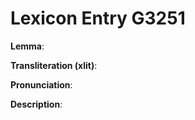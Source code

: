 # Lexicon Entry G3251

**Lemma**: 

**Transliteration (xlit)**: 

**Pronunciation**: 

**Description**:


